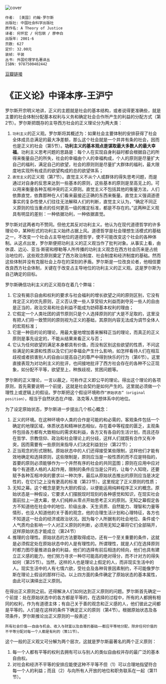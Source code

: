 ![cover](https://img9.doubanio.com/view/subject/s/public/s1271996.jpg)

    作者:  [美国] 约翰·罗尔斯
    出版社: 中国社会科学出版社
    原作名: A Theory of Justice
    译者: 何怀宏 / 何包钢 / 廖申白
    出版年: 2001-6
    页数: 627
    定价: 32.00元
    装帧: 平装
    丛书: 外国伦理学名著译丛
    ISBN: 9787500402442

[豆瓣链接](https://book.douban.com/subject/1028268/)



# 《正义论》中译本序-王沪宁


罗尔斯开宗明义地讲，正义的主题就是社会的基本结构，或者说得更准确些，就是主要的社会体制分配基本权利与义务和确定社会合作所产生的利益的分配方式（第2节）。罗尔斯把既存的主导西方社会的正义理论分为两大类：
1. `功利主义`的正义观。罗尔斯将其概述为：如果社会主要体制的安排获得了社会全体成员总满足的最大净差额，那么这个社会就是一个井井有条的社会，因而也是正义的社会（第5节）。**功利主义的基本观点是谋取最大多数人的最大幸福**。功利主义思考问题的思路是：每个人在实现自身利益时都会根据自己的所得来衡量自己的所失，社会的幸福由个人的幸福构成，个人的原则是尽量扩大自己的福利，满足自己的欲望，社会的原则则是尽量扩大群体的福利，最大限度地实现所有成员的欲望构成的总的欲望体系；
2. `直觉主义`的正义观（第7节）。直觉主义不从个人或群体的得失思考问题，而是通过对自身的反思来达到一些基本的原则，这些基本的原则是至高无上的。可以用来衡量各种互相冲突的正义原则。直觉主义不包括其他的衡量方法，人们依靠直觉，依靠那种在人们看来最接近正确的东西来衡量。直觉主义强调道德事实的复杂性使人们往往无法解释人们的判断，直觉主义认为，“确定不同正义原则的恰当重点的任何更高一级的推定标准，都是不存在的。”这两种正义观具有明显的差别：一种依据功利，一种依据直觉。

罗尔斯对这两者均不赞同。但他尤其反对功利主义。他认为在现代道德哲学的许多理论中，某种形式的功利主义始终占据上风。道德哲学是社会理想生活模式的基础之一，不改变一个社会占主导地位的道德哲学，使不可能改变这个社会的各种体制。从这点出发，罗尔斯便把功利主义的正义观当作了批判对象。从事实上看，由休谟、边沁、亚当·斯密和穆勒等人所传播的功利主义观念在西方社会历来是占统治地位的，这些观念原则奠定了西方政治制度、社会制度和经济制度的基础。然而这些体制并没有克服社会上存在的深刻的矛盾。罗尔斯是一位改良论者，他相信要改良西方社会体制，关键在于改变占主导地位的功利主义的正义观。这是罗尔斯为自己确定的目标。

罗尔斯确信功利主义的正义观存在着几个弊端：

1. 它没有揭示自由和权利的要求与社会福利的增长欲望之间的原则区别，它没有肯定正义的优先原则，正义否认使一些人享受较大利益而剥夺另一些人的自由是正当的，政治交易和社会利益不能成为妨碍基本权利的理由；
2. 它假定一个人类社团的调节原则只是个人选择原则的扩大是不足取的，这里没有把人们将一致赞同的原则视为正义的基础，其原则内容无法成为调节全体人的宏观标准；
3. 它是一种目的论的理论，用最大量地增加善来解释正当的理论，而真正的正义原则是事先设定的，不能从结果来看正义与否；
4. 它认为任何欲望的满足本身都具有价值，而没有区别这些欲望的性质，不问这些满足的来源和性质以及它们对幸福会产生什么影响，如怎样看待人们在相互歧视或者损害别人的自由以提高自己的尊严中得到快乐的行为（第6节）。这里直接表现为对功利主义的批评，也间接地批评了西方社会存在的各种不公正现象，如分配不平等，欲望至上，种族歧视，贫困问题等。

罗尔斯的正义理论，一言以蔽之，可称作正义即公平的理论。得出这个理论的各项原则，首先需要说明一个前提，这就是社会契约是如何产生的。这里就必须做一个理性上或逻辑上的假设。罗尔斯把这个假设环境称作`“原始状态”（original position）`，相当于自然状态在卢梭、洛克等人思想体系中的地位。

为了设定原始状态，罗尔斯进一步提出几个核心概念：

1. 正义的环境。在这种环境中人类的合作是可能的和必需的，客观条件包括一个确定的地理区域，体质状态和精神状态相似，存在着中等程度的匮乏，主观条件包括各方都有大致相似的需求和利益，各方又有各自的生活计划，而且还存在哲学、宗教信仰、政治和社会理论上的分歧，这样人们就既有合作又有冲突，因而需要有一些原则来指导人们决定利益划分（第22节）；
2. 正当观念的形式限制。原始状态中的人们还得接受某些限制，这样他们才能有效地确定和选择原则，这些限制是，原则应当是一般性质的而不应是特指的，首要的原则必须能够作为一个井然有序的社会的共同蓝图；原则在应用中应对每个有道德人格的人起作用，限制的条件应当是公开的，让每个人知晓，还要赋予各种互相冲突的要求以一种次序，最后从原始状态推出的原则应当是决定性的，在它们之上没有更高的标准（第23节）。这里规定了正义原则的性质；
3. 无知之幕。这个概念是更为大胆的假设，以便能运用纯粹程序正义的概念。原始状态是一种假设，它要求人们摆脱现时现刻的各种感觉和知识，在现实社会面前拉上一道大幕，使人们纯粹从零点开始思考正义的原则。无知之幕假定各方不知道他在社会中的地位、阶级出身、天生资质、自然能力、理智和力量等情形，也没人知道他的关于善的观念，他的合理生活计划和心理特征，各方也不知道这一社会的经济或政治状况。因为每个人所据有的社会地位、条件或个人气质均会影响一个人对正义原则的判断，必须用无知之幕将它们全部隔开，这样原始状态才能成立（第24节）
4. 推理的合理性。原始状态的方法要取得成功，还有一个至关重要的条件，这就是必须假定处在原始状态中的人是有理性的。所谓理性，就是人们在选择原则时都力图尽量推进自身的利益，他们的选择有前后相连的倾向，他们也具有建立正义感的能力，他们努力寻求一种尽可能高的绝对得分，而不计对方的得失如何（第25节）。当然，这样的人也是理论上假定的人，而非现实生活中的人。现实生活中的人有七情六欲，受社会及各种背景因素制约，不可能像罗尔斯在理论上假设的那样行动。以上四方面的条件确定了原始状态的基本属性，由此可以演绎出正义原则。

在得出正义原则之前。还得解决人们如何达到正义原则的问题。罗尔斯首先确定一个前提：处在原始状态中的各方都是平等的，在选择的过程中，所有的人都拥有相同的权利，作为有道德主体；有自己关于善的观念和正义感的人，他们彼此之间都是平等的。人们是在这样的条件下确定正义的原则（第4节）。根据原始状态及各项条件，罗尔斯推论出正义原则的一般表述：

    所有社会价值——自由与机会、收入与财富以及自尊的基础——都应平等地分配，除非任何价值的不平等分配对每一个人都是有利的（策11节）。

这个一般的正义观又可分解为两个层次，这就是罗尔斯最著名的两个正义原则：

1. 每一个人都有平等的权利去拥有可以与别人的类似自由权并存的最广泛的基本自由权。
1. 对社会和经济不平等的安排应能使这种不平等不但（1）可以合理地指望符合每一个人的利益；而且（2）与向所有人开放的地位和职务联系在一起（第11节）。




































